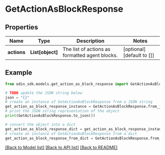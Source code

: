 # GetActionAsBlockResponse


## Properties

Name | Type | Description | Notes
------------ | ------------- | ------------- | -------------
**actions** | **List[object]** | The list of actions as formatted agent blocks. | [optional] [default to []]

## Example

```python
from odin_sdk.models.get_action_as_block_response import GetActionAsBlockResponse

# TODO update the JSON string below
json = "{}"
# create an instance of GetActionAsBlockResponse from a JSON string
get_action_as_block_response_instance = GetActionAsBlockResponse.from_json(json)
# print the JSON string representation of the object
print(GetActionAsBlockResponse.to_json())

# convert the object into a dict
get_action_as_block_response_dict = get_action_as_block_response_instance.to_dict()
# create an instance of GetActionAsBlockResponse from a dict
get_action_as_block_response_from_dict = GetActionAsBlockResponse.from_dict(get_action_as_block_response_dict)
```
[[Back to Model list]](../README.md#documentation-for-models) [[Back to API list]](../README.md#documentation-for-api-endpoints) [[Back to README]](../README.md)


